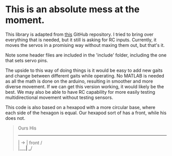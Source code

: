 # This is an absolute mess at the moment. 

This library is adapted from [this](https://github.com/Ryan-Mirch/Aecerts_Hexapod_V1) GitHub repository. I tried to bring over everything that is needed, but it still is asking for RC inputs. Currently, it moves the servos in a promising way without maxing them out, but that's it.

Note some header files are included in the 'include' folder, including the one that sets servo pins.

The upside to this way of doing things is it would be easy to add new gaits and change between different gaits while operating. No MATLAB is needed as all the math is done on the arduino, resulting in smoother and more diverse movement. If we can get this version working, it would likely be the best. We may also be able to have RC capability for more easily testing multidirectional movement without testing sensors.

This code is also based on a hexapod with a more circular base, where each side of the hexagon is equal. Our hexapod sort of has a front, while his does not.

>    Ours                    His
>   _____                   ___
>  |  -> | front           /   \
>  |_____|                 \___/